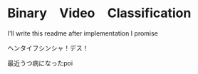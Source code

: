 # Binary　Video　Classification

I'll write this readme after implementation I promise

ヘンタイフシンシャ！デス！

最近うつ病になったpoi
